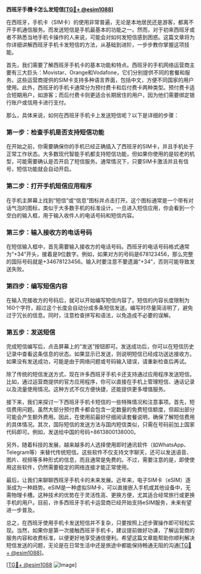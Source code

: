 **西班牙手機卡怎么发短信[[TG💪+ @esim1088](https://t.me/s/esim1088)]**

在西班牙，手机卡（SIM卡）的使用非常普遍，无论是本地居民还是游客，都离不开手机通信服务。而发送短信是手机最基本的功能之一。然而，对于初来西班牙或者不熟悉当地手机卡操作的人来说，可能会对如何发短信感到困惑。这篇文章将为你详细讲解西班牙手机卡发短信的方法，从基础到进阶，一步步教你掌握这项技能。

首先，我们需要了解西班牙手机卡的基本功能和特点。西班牙的手机网络运营商主要有三大巨头：Movistar、Orange和Vodafone，它们分别提供不同的套餐和服务。这些运营商提供的SIM卡支持多种语言界面，包括中文，方便不同国家的用户使用。此外，西班牙的手机卡通常分为预付费卡和后付费卡两种类型。预付费卡适合短期用户，如游客；而后付费卡则更适合长期居住的用户，因为他们需要绑定银行账户或信用卡进行支付。

那么，具体来说，如何在西班牙手机卡上发送短信呢？以下是详细的步骤：

### **第一步：检查手机是否支持短信功能**
在开始之前，你需要确保你的手机已经正确插入了西班牙的SIM卡，并且手机处于正常工作状态。大多数现代智能手机都支持短信功能，但如果你使用的是较老的机型，可能需要确认是否开启了短信服务。通常情况下，只要SIM卡激活并且有信号，短信功能就会自动开启。

### **第二步：打开手机短信应用程序**
在手机主屏幕上找到“短信”或“信息”图标并点击打开。这个图标通常是一个带有对话气泡的图标，类似于大多数手机的标准设计。一旦进入短信应用，你会看到一个空白的输入框，用于输入收件人的电话号码和短信内容。

### **第三步：输入接收方的电话号码**
在短信输入框中，首先需要输入接收方的电话号码。西班牙的电话号码格式通常为“+34”开头，接着是9位数字。例如，如果对方的号码是678123456，那么完整的国际号码就是+34678123456。输入时要注意不要遗漏“+34”，否则可能导致发送失败。

### **第四步：编写短信内容**
在输入完接收方的号码后，就可以开始编写短信内容了。短信的内容长度限制为160个字符，超过这个长度会自动分成多条短信发送。编写时尽量简洁明了，避免过于冗长的信息。同时，注意检查拼写和语法，以免造成不必要的误解。

### **第五步：发送短信**
完成短信编写后，点击屏幕上的“发送”按钮即可。发送成功后，你可以在短信历史记录中查看这条信息的状态。如果显示已发送，则说明短信已经成功送达接收方。如果没有发送成功，可能是由于网络问题或号码输入错误，请重新检查后再试。

除了传统的短信发送方式，现在许多西班牙手机卡还支持通过应用程序发送短信。比如，通过运营商提供的官方应用程序，你可以直接在手机上管理短信、通话记录以及流量使用情况。这种方式不仅方便快捷，还能提供更多增值服务。

接下来，我们来探讨一下西班牙手机卡短信的一些特殊情况和注意事项。首先，短信费用问题。虽然大部分预付费卡都会包含一定数量的免费短信额度，但超出部分可能会产生额外费用。因此，在使用前最好仔细阅读套餐说明，确保了解短信费用的具体情况。其次，国际短信的发送方法与国内短信类似，只需在号码前加上国家代码即可。例如，发送给中国的号码+8613800138000。

另外，随着科技的发展，越来越多的人选择使用即时通讯软件（如WhatsApp、Telegram等）来替代传统短信。这些软件不仅支持文字聊天，还可以发送语音、图片、视频等多种形式的信息，而且通常是免费的。不过，需要注意的是，即使使用这些软件，仍然需要稳定的网络连接才能正常使用。

最后，让我们来聊聊西班牙手机卡的未来发展。近年来，电子SIM卡（eSIM）逐渐成为一种趋势。eSIM是一种虚拟SIM卡，可以直接嵌入手机或其他设备中，无需物理卡槽。这种技术的优势在于灵活性高、更换方便，尤其适合经常旅行或更换手机的用户。目前，许多西班牙手机卡运营商已经开始支持eSIM服务，未来有望进一步普及。

总之，在西班牙使用手机卡发送短信并不复杂，只要按照上述步骤操作即可轻松实现。当然，如果你是第一次接触西班牙手机卡，建议提前做好功课，了解运营商的服务内容和收费标准，以便更好地享受通信便利。希望这篇文章能帮助你顺利解决短信发送的问题，无论是在日常生活中还是旅途中都能保持畅通无阻的沟通[[TG💪+ @esim1088](https://t.me/s/esim1088)]。

[[TG💪+ @esim1088](https://t.me/s/esim1088) ![Image](https://i.postimg.cc/4NQfJmqS/Snipaste-2025-05-13-00-14-12.png)]